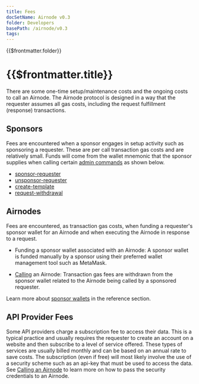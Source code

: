 ```yaml
---
title: Fees
docSetName: Airnode v0.3
folder: Developers
basePath: /airnode/v0.3
tags:
---
```


<TitleSpan>{{$frontmatter.folder}}</TitleSpan>

# {{$frontmatter.title}}

<VersionWarning/>

<TocHeader />
<TOC class="table-of-contents" :include-level="[2,3]" />

There are some one-time setup/maintenance costs and the ongoing costs to call an
Airnode. The Airnode protocol is designed in a way that the requester assumes
all gas costs, including the request fulfillment (response) transactions.

## Sponsors

Fees are encountered when a sponsor engages in setup activity such as sponsoring
a requester. These are per call transaction gas costs and are relatively small.
Funds will come from the wallet mnemonic that the sponsor supplies when calling
certain [admin commands](../reference/packages/admin-cli.md) as shown below.

- [sponsor-requester](../reference/packages/admin-cli.md#sponsor-requester)
- [unsponsor-requester](../reference/packages/admin-cli.md#unsponsor-requester)
- [create-template](../reference/packages/admin-cli.md#create-template)
- [request-withdrawal](../reference/packages/admin-cli.md#request-withdrawal)

## Airnodes

Fees are encountered, as transaction gas costs, when funding a requester's
sponsor wallet for an Airnode and when executing the Airnode in response to a
request.

- Funding a sponsor wallet associated with an Airnode: A sponsor wallet is
  funded manually by a sponsor using their preferred wallet management tool such
  as MetaMask.

- [Calling](../grp-developers/call-an-airnode.md) an Airnode: Transaction gas
  fees are withdrawn from the sponsor wallet related to the Airnode being called
  by a sponsored requester.

<airnode-SponsorWalletWarning/>

Learn more about [sponsor wallets](../concepts/sponsor.md) in the reference
section.

## API Provider Fees

Some API providers charge a subscription fee to access their data. This is a
typical practice and usually requires the requester to create an account on a
website and then subscribe to a level of service offered. These types of
services are usually billed monthly and can be based on an annual rate to save
costs. The subscription (even if free) will most likely involve the use of a
security scheme such as an api-key that must be used to access the data. See
[Calling an Airnode](call-an-airnode.md) to learn more on how to pass the
security credentials to an Airnode.
